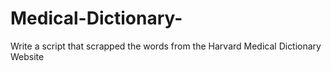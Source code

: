 # Medical-Dictionary-
Write a script that scrapped the words from the Harvard Medical Dictionary Website
